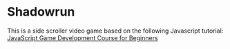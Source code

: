# Shadowrun
This is a side scroller video game based on the following Javascript tutorial:<br>
[JavaScript Game Development Course for Beginners](https://www.youtube.com/watch?v=GFO_txvwK_c)
